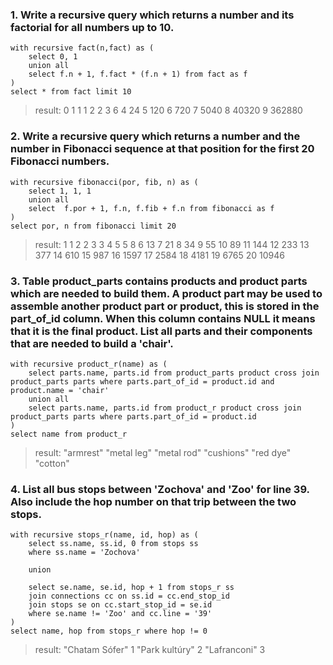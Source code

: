 ﻿
### 1. Write a recursive query which returns a number and its factorial for all numbers up to 10.
	with recursive fact(n,fact) as (
		select 0, 1
		union all
		select f.n + 1, f.fact * (f.n + 1) from fact as f
	)
	select * from fact limit 10
	
>result:
		0	1
		1	1
		2	2
		3	6
		4	24
		5	120
		6	720
		7	5040
		8	40320
		9	362880
	
### 2. Write a recursive query which returns a number and the number in Fibonacci sequence at that position for the first 20 Fibonacci numbers.
	with recursive fibonacci(por, fib, n) as (
		select 1, 1, 1
		union all
		select  f.por + 1, f.n, f.fib + f.n from fibonacci as f
	)
	select por, n from fibonacci limit 20
	
>result:
		1	1
		2	2
		3	3
		4	5
		5	8
		6	13
		7	21
		8	34
		9	55
		10	89
		11	144
		12	233
		13	377
		14	610
		15	987
		16	1597
		17	2584
		18	4181
		19	6765
		20	10946
	
### 3. Table product_parts contains products and product parts which are needed to build them. A product part may be used to assemble another product part or product, this is stored in the part_of_id column. When this column contains NULL it means that it is the final product. List all parts and their components that are needed to build a 'chair'.
	with recursive product_r(name) as (
		select parts.name, parts.id from product_parts product cross join product_parts parts where parts.part_of_id = product.id and product.name = 'chair'
		union all
		select parts.name, parts.id from product_r product cross join product_parts parts where parts.part_of_id = product.id
	)
	select name from product_r

> result:
		"armrest"
		"metal leg"
		"metal rod"
		"cushions"
		"red dye"
		"cotton"

### 4. List all bus stops between 'Zochova' and 'Zoo' for line 39. Also include the hop number on that trip between the two stops.
	with recursive stops_r(name, id, hop) as (
		select ss.name, ss.id, 0 from stops ss
	 	where ss.name = 'Zochova'
	
		union
	
		select se.name, se.id, hop + 1 from stops_r ss
		join connections cc on ss.id = cc.end_stop_id
		join stops se on cc.start_stop_id = se.id
		where se.name != 'Zoo' and cc.line = '39'
	)
	select name, hop from stops_r where hop != 0
	
>result:
		"Chatam Sófer"	1
		"Park kultúry"	2
		"Lafranconi"	3



























	
